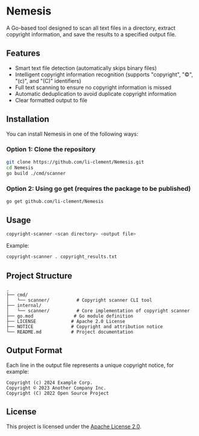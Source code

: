 # Nemesis

A Go-based tool designed to scan all text files in a directory, extract copyright information, and save the results to a specified output file.

## Features

- Smart text file detection (automatically skips binary files)
- Intelligent copyright information recognition (supports "copyright", "©", "(c)", and "(C)" identifiers)
- Full text scanning to ensure no copyright information is missed
- Automatic deduplication to avoid duplicate copyright information
- Clear formatted output to file

## Installation

You can install Nemesis in one of the following ways:

### Option 1: Clone the repository

```bash
git clone https://github.com/li-clement/Nemesis.git
cd Nemesis
go build ./cmd/scanner
```

### Option 2: Using go get (requires the package to be published)

```bash
go get github.com/li-clement/Nemesis
```

## Usage

```bash
copyright-scanner <scan directory> <output file>
```

Example:
```bash
copyright-scanner . copyright_results.txt
```

## Project Structure

```
.
├── cmd/
│   └── scanner/          # Copyright scanner CLI tool
├── internal/
│   └── scanner/          # Core implementation of copyright scanner
├── go.mod               # Go module definition
├── LICENSE             # Apache 2.0 License
├── NOTICE              # Copyright and attribution notice
└── README.md           # Project documentation
```

## Output Format

Each line in the output file represents a unique copyright notice, for example:

```
Copyright (c) 2024 Example Corp.
Copyright © 2023 Another Company Inc.
Copyright (C) 2022 Open Source Project
```

## License

This project is licensed under the [Apache License 2.0](LICENSE). 